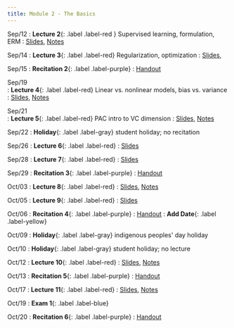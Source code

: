 ```yaml
---
title: Module 2 - The Basics
---
```

Sep/12
: **Lecture 2**{: .label .label-red } Supervised learning, formulation, ERM
    : [Slides](), [Notes]()
   
Sep/14
: **Lecture 3**{: .label .label-red} Regularization, optimization
  : [Slides](), 

Sep/15
: **Recitation 2**{: .label .label-purple}
   : [Handout]()

Sep/19 	
: **Lecture 4**{: .label .label-red} Linear vs. nonlinear models, bias vs. variance
  : [Slides](), [Notes]()

Sep/21 	
: **Lecture 5**{: .label .label-red} PAC intro to VC dimension
  : [Slides](), [Notes]()

Sep/22
: **Holiday**{: .label .label-gray} student holiday; no recitation

Sep/26
: **Lecture 6**{: .label .label-red}
    : [Slides]()

Sep/28
: **Lecture 7**{: .label .label-red}
    : [Slides]()

Sep/29
: **Recitation 3**{: .label .label-purple}
    : [Handout]()

Oct/03
: **Lecture 8**{: .label .label-red}
    : [Slides](), [Notes]()

Oct/05
: **Lecture 9**{: .label .label-red}
    : [Slides]()

Oct/06
: **Recitation 4**{: .label .label-purple}
    : [Handout]()
: **Add Date**{: .label .label-yellow}

Oct/09
: **Holiday**{: .label .label-gray} indigenous peoples' day holiday

Oct/10
: **Holiday**{: .label .label-gray} student holiday; no lecture

Oct/12
: **Lecture 10**{: .label .label-red}
    : [Slides](), [Notes]()

Oct/13
: **Recitation 5**{: .label .label-purple}
    : [Handout]()

Oct/17
: **Lecture 11**{: .label .label-red}
    : [Slides](), [Notes]()

Oct/19
: **Exam 1**{: .label .label-blue}

Oct/20
: **Recitation 6**{: .label .label-purple}
    : [Handout]()
